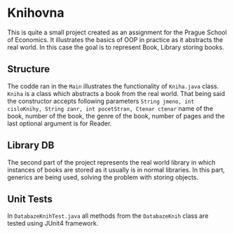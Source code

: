 # Knihovna

This is quite a small project created as an assignment for the Prague School of Economics.
It illustrates the basics of OOP in practice as it abstracts the real world. In this case the goal is to represent Book, Library storing books.

## Structure 
The codde ran in the ``Main`` illustrates the functionality of ``Kniha.java`` class.
``Kniha`` is a class which abstracts a book from the real world.
That being said the constructor accepts following parameters ``String jmeno, int cisloKnihy, String zanr, int pocetStran, Ctenar ctenar``
name of the book, number of the book, the genre of the book, number of pages and the last optional argument is for Reader.

## Library DB
The second part of the project represents the real world library in which instances of books are stored as it usually is in normal libraries.
In this part, generics are being used, solving the problem with storing objects.

## Unit Tests 
In ``DatabazeKnihTest.java`` all methods from the ``DatabazeKnih`` class are tested using JUnit4 framework. 
